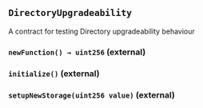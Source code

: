 ## `DirectoryUpgradeability`



A contract for testing Directory upgradeability behaviour


### `newFunction() → uint256` (external)





### `initialize()` (external)





### `setupNewStorage(uint256 value)` (external)






